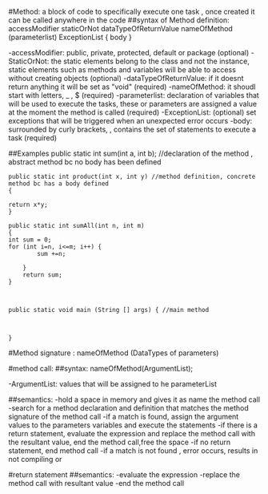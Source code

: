 #Method: a block of code to specifically execute one task , once created it can be called anywhere in the code 
##syntax of Method definition: 
	accessModifier staticOrNot dataTypeOfReturnValue nameOfMethod (parameterlist) ExceptionList
	{
	body
	}
	
-accessModifier: public, private, protected, default or package (optional)
-StaticOrNot: the static elements belong to the class and not the instance, static elements such as methods and variables will be able to access without creating objects (optional)
-dataTypeOfReturnValue: if it doesnt return anything it will be set as "void" (required)
-nameOfMethod: it shoudl start with letters, _ , $ (required)
-parameterlist: declaration of variables that will be used to execute the tasks, these or parameters are assigned a value at the moment the method is called (required)
-ExceptionList: (optional) set exceptions that will be triggered when an unexpected error occurs 
-body: surrounded by curly brackets, , contains the set of statements to execute a task (required)


##Examples 
	public static int sum(int a,  int b); //declaration of the method , abstract method bc no body has been defined 
	
	
	public static int product(int x, int y) //method definition, concrete method bc has a body defined 
	{
	
	return x*y;
	}

	public static int sumAll(int n, int m)
	{
	int sum = 0;
	for (int i=n, i<=m; i++) {
			sum +=n;
			
		}
		return sum;
	}
	
	
	
	public static void main (String [] args) { //main method
	
	
	
	}
	
	
#Method signature : nameOfMethod (DataTypes of parameters)



#method call: 
##syntax:
	nameOfMethod(ArgumentList);
	
-ArgumentList: values that will be assigned to he parameterList
 
##semantics:
-hold a space in memory and gives it as name the method call
-search for a method declaration and definition that matches the method signature of the method call
-if a match is found, assign the argument values to the parameters variables and execute the statements 
	-if there is a return statement, evaluate the expression and replace the method call with the resultant value, end the method call,free the space
	-if no return statement, end method call
-if a match is not found , error occurs, results in not compiling or 



#return statement 
##semantics:
-evaluate the expression 
-replace the method call with resultant value 
-end the method call 



	
	



